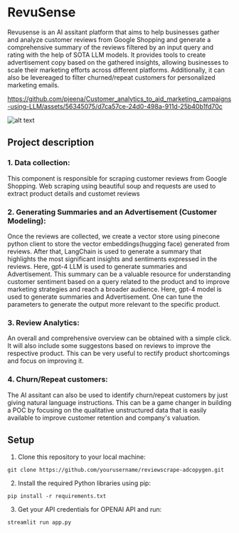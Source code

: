 
# RevuSense

Revusense is an AI assitant platform that aims to help businesses gather and analyze customer reviews from Google Shopping and generate a comprehensive summary of the reviews filtered by an input query and rating with the help of SOTA LLM models. It provides tools to create advertisement copy based on the gathered insights, allowing businesses to scale their marketing efforts across different platforms. Additionally, it can also be levereaged to filter churned/repeat customers for personalized marketing emails. 


https://github.com/pjeena/Customer_analytics_to_aid_marketing_campaigns-using-LLM/assets/56345075/d7ca57ce-24d0-498a-911d-25b40b1fd70c


![alt text](https://github.com/pjeena/Customer_insights_to_aid_marketing/blob/main/docs/app.jpeg)

## Project description



### 1. Data collection:

This component is responsible for scraping customer reviews from Google Shopping. Web scraping using beautiful soup and requests are used to extract product details and customet reviews


### 2. Generating Summaries and an Advertisement (Customer Modeling):

Once the reviews are collected, we create a vector store using pinecone python client to store the vector embeddings(hugging face) generated from reviews. After that, LangChain is used to generate a summary that highlights the most significant insights and sentiments expressed in the reviews. Here, gpt-4 LLM is used to generate summaries and Advertisement. This summary can be a valuable resource for understanding customer sentiment  based on a query related to the product and to improve marketing strategies and reach a broader audience. Here, gpt-4 model is used to generate summaries and Advertisement. One can tune the parameters to generate the output more relevant to the specific product.

### 3. Review Analytics:

An overall and comprehensive overview can be obtained with a simple click. It will also include some suggestons based on reviews to improve the respective product. This can be very useful to rectify product shortcomings and focus on improving it. 


### 4. Churn/Repeat customers:

The AI assitant can also be used to identify churn/repeat customers by just giving natural language instructions. This can be a game changer in building a POC by focusing on the qualitative unstructured data that is easily available to improve customer retention and company's valuation.




## Setup

1. Clone this repository to your local machine:

`git clone https://github.com/yourusername/reviewscrape-adcopygen.git`

2. Install the required Python libraries using pip:

`pip install -r requirements.txt`

3. Get your API credentials for OPENAI API and run:

`streamlit run app.py`


